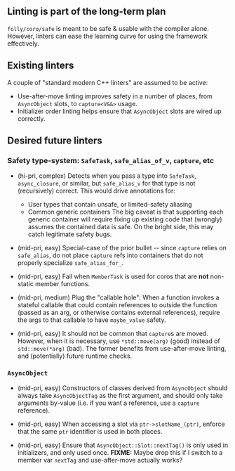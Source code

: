 ## Linting is part of the long-term plan

`folly/coro/safe` is meant to be safe & usable with the compiler alone.
However, linters can ease the learning curve for using the framework effectively.

## Existing linters

A couple of "standard modern C++ linters" are assumed to be active:
  - Use-after-move linting improves safety in a number of places, from
    `AsyncObject` slots, to `capture<V&&>` usage.
  - Initializer order linting helps ensure that `AsyncObject` slots are wired up
    correctly.

## Desired future linters

### Safety type-system: `SafeTask`, `safe_alias_of_v`, `capture`, etc

  - (hi-pri, complex) Detects when you pass a type into `SafeTask`,
    `async_closure`, or similar, but `safe_alias_v` for that type is not
    (recursively) correct.  This would drive annotations for:
      * User types that contain unsafe, or limited-safety aliasing
      * Common generic containers
    The big caveat is that supporting each generic container will require
    fixing up existing code that (wrongly) assumes the contained data is
    safe.  On the bright side, this may catch legitimate safety bugs.

  - (mid-pri, easy) Special-case of the prior bullet -- since `capture`
    relies on `safe_alias`, do not place `capture` refs into containers
    that do not properly specialize `safe_alias_for_`.

  - (mid-pri, easy) Fail when `MemberTask` is used for coros that are
    **not** non-static member functions.

  - (mid-pri, medium) Plug the "callable hole": When a function invokes a
    stateful callable that could contain references to outside the function
    (passed as an arg, or otherwise contains external references),
    require the args to that callable to have `maybe_value` safety.

  - (mid-pri, easy) It should not be common that `capture`s are moved.
    However, when it is necessary, use `*std::move(arg)` (good) instead of
    `std::move(*arg)` (bad).  The former benefits from use-after-move
    linting, and (potentially) future runtime checks.

### `AsyncObject`

  - (mid-pri, easy) Constructors of classes derived from `AsyncObject`
    should always take `AsyncObjectTag` as the first argument, and should
    only take arguments by-value (i.e.  if you want a reference, use a
    `capture` reference).

  - (mid-pri, easy) When accessing a slot via `ptr->slotName_(ptr)`, enforce
    that the same `ptr` identifier is used in both places.

  - (mid-pri, easy) Ensure that `AsyncObject::Slot::nextTag()` is only
    used in initializers, and only used once.
    **FIXME:** Maybe drop this if I switch to a member var `nextTag` and
    use-after-move actually works?
